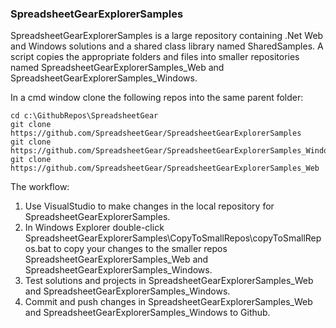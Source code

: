 ### SpreadsheetGearExplorerSamples

SpreadsheetGearExplorerSamples is a large repository containing .Net Web and Windows solutions and a shared class library named SharedSamples. A script copies the appropriate folders and files into smaller repositories named SpreadsheetGearExplorerSamples_Web and SpreadsheetGearExplorerSamples_Windows.

In a cmd window clone the following repos into the same parent folder: <br>
```
cd c:\GithubRepos\SpreadsheetGear
git clone https://github.com/SpreadsheetGear/SpreadsheetGearExplorerSamples
git clone https://github.com/SpreadsheetGear/SpreadsheetGearExplorerSamples_Windows
git clone https://github.com/SpreadsheetGear/SpreadsheetGearExplorerSamples_Web
```

The workflow:
1. Use VisualStudio to make changes in the local repository for SpreadsheetGearExplorerSamples.
2. In Windows Explorer double-click SpreadsheetGearExplorerSamples\CopyToSmallRepos\copyToSmallRepos.bat to copy your changes to the smaller repos SpreadsheetGearExplorerSamples_Web and SpreadsheetGearExplorerSamples_Windows.
3. Test solutions and projects in SpreadsheetGearExplorerSamples_Web and SpreadsheetGearExplorerSamples_Windows.
4. Commit and push changes in SpreadsheetGearExplorerSamples_Web and SpreadsheetGearExplorerSamples_Windows to Github.
